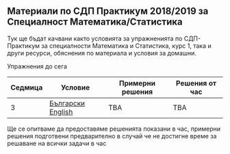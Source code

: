 ## Материали по СДП Практикум 2018/2019 за Специалност Математика/Статистика
Тук ще бъдат качвани както условията за упражненията по СДП-Практикум за специалности Математика и Статистика, курс 1, така и други ресурси, обяснения по материала и условия за домашни. 

Упражнения до сега

| Седмица  |       Условиe      | Примерни решения | Решения от час |
| :------- | ------------------ | ---------------- | -------------- |
| 3        | [Български](https://github.com/ivantenevvasilev/sdp-m-s-18-19/blob/master/03-exercise/README.md)  [English](https://github.com/ivantenevvasilev/sdp-m-s-18-19/blob/master/03-exercise/EN.md) | TBA              | TBA            |

Ще се опитваме да предоставяме решенията показани в час, примерни решения подготвени предварително в случай че не достигне време за решаване на всички задачи в час
